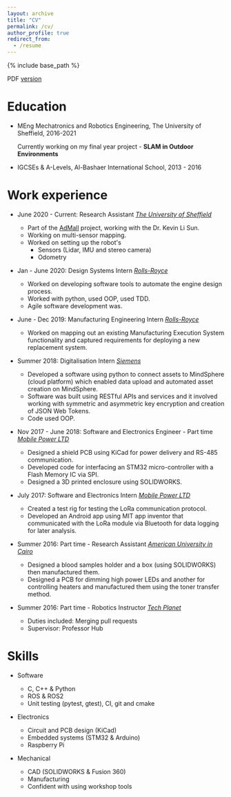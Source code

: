 ```yaml
---
layout: archive
title: "CV"
permalink: /cv/
author_profile: true
redirect_from:
  - /resume
---
```


{% include base_path %}

PDF [version](https://drive.google.com/file/d/1Z5jNHH-zev5Af-fERlpgrTW5elvhfTTK/view?usp=sharing)

Education
======
* MEng Mechatronics and Robotics Engineering, The University of Sheffield, 2016-2021

  Currently working on my final year project - **SLAM in Outdoor Environments**
* IGCSEs & A-Levels, Al-Bashaer International School, 2013 - 2016

Work experience
======
* June 2020 - Current: Research Assistant
  *[The University of Sheffield](sheffield.ac.uk)*
  * Part of the [AdMall](https://sites.google.com/view/fairsapce-admall/) project, working with the Dr. Kevin Li Sun.
  * Working on multi-sensor mapping.
  * Worked on setting up the robot's
    * Sensors (Lidar, IMU and stereo camera)
    * Odometry

* Jan - June 2020: Design Systems Intern
  *[Rolls-Royce](https://www.rolls-royce.com/)*
  * Worked on developing software tools to automate the engine design process.
  * Worked with python, used OOP, used TDD.
  * Agile software development was.

* June - Dec 2019: Manufacturing Engineering Intern
  *[Rolls-Royce](https://www.rolls-royce.com/)*
  * Worked on mapping out an existing Manufacturing Execution System functionality
    and captured requirements for deploying a new replacement system.

* Summer 2018: Digitalisation Intern
  *[Siemens](https://new.siemens.com/global/en.html)*
  * Developed a software using python to connect assets to MindSphere (cloud platform) which
    enabled data upload and automated asset creation on MindSphere.
  * Software was built using RESTful APIs and services and it involved working with symmetric and
    asymmetric key encryption and creation of JSON Web Tokens.
  * Code used OOP.

* Nov 2017 - June 2018: Software and Electronics Engineer - Part time 
  *[Mobile Power LTD](https://www.mobile-power.co.uk/)*
  * Designed a shield PCB using KiCad for power delivery and RS-485 communication.
  * Developed code for interfacing an STM32 micro-controller with a Flash Memory IC via SPI.
  * Designed a 3D printed enclosure using SOLIDWORKS.

* July 2017: Software and Electronics Intern 
  *[Mobile Power LTD](https://www.mobile-power.co.uk/)*
  * Created a test rig for testing the LoRa communication protocol.
  * Developed an Android app using MIT app inventor that communicated with the LoRa module via
    Bluetooth for data logging for later analysis.

* Summer 2016: Part time - Research Assistant 
  *[American University in Cairo](https://www.aucegypt.edu/home)*
  * Designed a blood samples holder and a box (using SOLIDWORKS) then manufactured them.
  * Designed a PCB for dimming high power LEDs and another for controlling heaters and
    manufactured them using the toner transfer method.

* Summer 2016: Part time - Robotics Instructor 
  *[Tech Planet](http://www.techplaneteg.com/)*
  * Duties included: Merging pull requests
  * Supervisor: Professor Hub

Skills
======
* Software
  * C, C++ & Python
  * ROS & ROS2
  * Unit testing (pytest, gtest), CI, git and cmake

* Electronics
  * Circuit and PCB design (KiCad)
  * Embedded systems (STM32 & Arduino)
  * Raspberry Pi

* Mechanical
  * CAD (SOLIDWORKS & Fusion 360)
  * Manufacturing
  * Confident with using workshop tools
